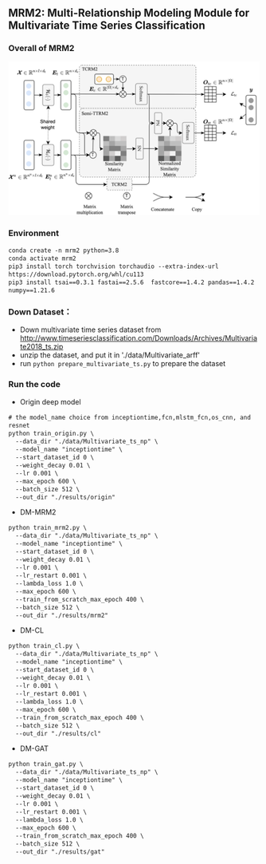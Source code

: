 ## MRM2: Multi-Relationship Modeling Module for Multivariate Time Series Classification

### Overall of MRM2

![](./figures/mrm2-overall.png)

### Environment
```shell
conda create -n mrm2 python=3.8
conda activate mrm2
pip3 install torch torchvision torchaudio --extra-index-url https://download.pytorch.org/whl/cu113
pip3 install tsai==0.3.1 fastai==2.5.6  fastcore==1.4.2 pandas==1.4.2 numpy==1.21.6
```

### Down Dataset：
- Down multivariate time series dataset from http://www.timeseriesclassification.com/Downloads/Archives/Multivariate2018_ts.zip
- unzip the dataset, and put it in './data/Multivariate_arff'
- run `python prepare_multivariate_ts.py` to prepare the dataset

### Run the code
- Origin deep model

```shell
# the model_name choice from inceptiontime,fcn,mlstm_fcn,os_cnn, and resnet 
python train_origin.py \
  --data_dir "./data/Multivariate_ts_np" \
  --model_name "inceptiontime" \
  --start_dataset_id 0 \
  --weight_decay 0.01 \
  --lr 0.001 \
  --max_epoch 600 \
  --batch_size 512 \
  --out_dir "./results/origin" 
```

- DM-MRM2

```shell
python train_mrm2.py \
  --data_dir "./data/Multivariate_ts_np" \
  --model_name "inceptiontime" \
  --start_dataset_id 0 \
  --weight_decay 0.01 \
  --lr 0.001 \
  --lr_restart 0.001 \
  --lambda_loss 1.0 \
  --max_epoch 600 \
  --train_from_scratch_max_epoch 400 \
  --batch_size 512 \
  --out_dir "./results/mrm2" 
```

- DM-CL
```shell
python train_cl.py \
  --data_dir "./data/Multivariate_ts_np" \
  --model_name "inceptiontime" \
  --start_dataset_id 0 \
  --weight_decay 0.01 \
  --lr 0.001 \
  --lr_restart 0.001 \
  --lambda_loss 1.0 \
  --max_epoch 600 \
  --train_from_scratch_max_epoch 400 \
  --batch_size 512 \
  --out_dir "./results/cl" 
```


- DM-GAT
```shell
python train_gat.py \
  --data_dir "./data/Multivariate_ts_np" \
  --model_name "inceptiontime" \
  --start_dataset_id 0 \
  --weight_decay 0.01 \
  --lr 0.001 \
  --lr_restart 0.001 \
  --lambda_loss 1.0 \
  --max_epoch 600 \
  --train_from_scratch_max_epoch 400 \
  --batch_size 512 \
  --out_dir "./results/gat" 
```
